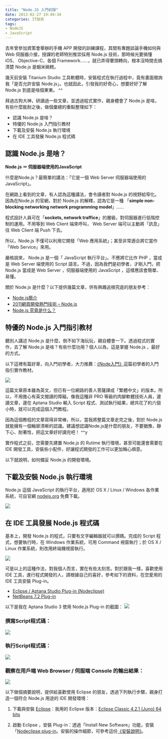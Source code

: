 ```yaml
---
title: "Node.JS 入門初探"
date: 2013-02-27 19:49:34
categories: IT技術
tags:
- NodeJS
- JavaScript
---
```


去年曾參加資策會舉辦的手機 APP 開發的訓練課程，其間有專題談論手機如何與 Web 伺服器介接，授課的老師特別推崇採用 Node.js 技術，那時候光要搞懂 iOS、 Objective-C、各個 Framework......，就已弄得暈頭轉向，根本沒時間去搞清楚 Node.js 是蝦米碗糕。

幾天前安裝 Titanium Studio 工具軟體時，安裝程式在執行過程中，竟有畫面徵詢我「是否允許安裝 Node.js」。也就因此，引發我的好奇心，想要好好了解 Node.js 到底是啥個東東。   ^^
<!-- more -->

拜過古狗大神，研讀過一些文章，並透過程式實作，親身體會了 Node.js 是啥，有些什麼能耐之後，做個彙總的重點整理如下：

 * 認識 Node.js 是啥？
 * 特優的 Node.js 入門指引教材
 * 下載及安裝 Node.js 執行環境
 * 在 IDE 工具發展 Node.js 程式碼

## 認識 Node.js 是啥？

__Node.js ＝ 伺服器端使用的JavaScript__

什麼是Node.js？最簡單的講法：「它是一個 Web Server 伺服器端使用的  JavaScript」。

在網路上看到的文章，有人認為這種講法，會令讀者對 Node.js 的視野給窄化。因為在Node.js 的官網，對於 Node.js 的解釋，認為它是一種
「__simple non-blocking networking network programming model__」......

程式設計人員可在「__sockets, network traffice__」的層級，對伺服器進行低階控制的運用。不用等到 Web Client 端來呼叫， Web Server 端可以主動將「訊息」往 Web Client 端 Push 下去。

所以，Node.js 不僅可以利用它開發「Web 應用系統」；甚至非常適合將它當作「Web Service」來用。

嚴格說來， Node.js 是一個「 JavaScript 執行平台」。不應將它比作 PHP ，當成是 Web Server 端使用的 Script 語言。不過，因為我們是初學者，才剛入門，把 Node.js 當成是 Web Server ，伺服器端使用的 JavaScript ，這樣應該會簡單、易懂。

關於 Node.js 是什麼？以下提供幾篇文章，供有興趣追根究底的朋友參考：
 * [Node.js簡介](http://book.nodejs.tw/zh-tw/node_introduce.html)
 * [2011網頁開發熱門技術 – Node.js](http://www.inside.com.tw/2011/03/13/new-tech-nodejs)
 * [Node.js 究竟是什么？](http://www.ibm.com/developerworks/cn/opensource/os-nodejs/)

## 特優的 Node.js 入門指引教材

聽別人講述 Node.js 是什麼，倒不如下海玩玩，親自體會一下。透過程式的實作，去了解 Node.js 是啥？有些什麼功用？個人以為，這是掌握 Node.js ，最好的方式。

以下這裡有篇好章，向入門初學者，大力推薦：[《Node入門》](http://www.nodebeginner.org/index-zh-tw.html)這篇初學者的入門指引實作教材。

![](http://lh5.ggpht.com/-oY1yyRMOUxU/US3sfqtpuII/AAAAAAAAKsU/YN1cTASOjUk/image_thumb%25255B5%25255D.png?imgmax=800)

這篇文章原本雖為英文，但已有一位網路的善人菩薩譯成「繁體中文」的版本。所以，不用擔心有英文閱讀的障礙。像我這種非 PRO 等級的肉腳軟體技術人員，邊讀文章，邊在 Aptana Studio 輸入 Script 程式、測試執行結果，總共花了約六個小時，就可以完成這個入門教程。

因為這個教程的文章寫得非常棒，所以，當我將整篇文章走完之後，對於 Node.js 就能擁有一個輪廓清晰的認識。建議想認識Node.js是什麼的朋友，不要猶豫，靜下心、耐著性，把這文章好好讀完吧！ ^^y

實作程式之前，您需要先建置 Node.js 的 Rutime 執行環境，甚至可能還會需要在 IDE 開發工具，安裝些小配件，好讓程式開發的工作可以更加稱心順意。

以下就說明，如何備妥 Node.js 的開發環境。

## 下載及安裝 Node.js 執行環境

Node.js 這個 JavaScript 的執行平台，適用於 OS X / Linux / Windows 各作業系統，可自官網 [nodejs.org](https://nodejs.org/) 免費下載。

![](http://lh5.ggpht.com/-w_FlDf84WEo/US3sYntNrgI/AAAAAAAAKr0/KS2osrpx8f8/image_thumb%25255B1%25255D.png?imgmax=800)

## 在 IDE 工具發展 Node.js 程式碼

基本上，開發 Node.js 的程式，只要有文字編輯器就可以撰碼。完成的 Script 程式，想要執行時，在 Windows 作業系統，可用 Command 視窗執行；於 OS X / Linux 作業系統，則改用終端機視窗執行。

![](http://lh4.ggpht.com/-vGZvnk8UwQ8/US3scHaGI3I/AAAAAAAAKsE/MDKHCpaFgok/image_thumb%25255B3%25255D.png?imgmax=800)

可是以上的這種作法，對我個人而言，實在有些太刻苦。對於跟我一樣，喜歡使用 IDE 工具，進行程式開發的人，請根據自己的喜好，參考如下的資料，在您愛用的 IDE 工具安裝 Plug-in。

 * [Eclipse / Aptana Studio Plug-in (Nodeclipse)](http://www.nodeclipse.org/)
 * [NetBeans 7.2 Plug-in](http://plugins.netbeans.org/plugin/36653/nodejs)

以下是我在 Aptana Studio 3 使用 Node.js Plug-in 的截圖：
![](http://lh5.ggpht.com/-pIIq-OpWVHc/US4a-5DzrUI/AAAAAAAAKss/73MBbRjNbKI/image_thumb%25255B1%25255D.png?imgmax=800)

### 撰寫Script程式碼：

![](http://lh5.ggpht.com/-pIIq-OpWVHc/US4a-5DzrUI/AAAAAAAAKss/73MBbRjNbKI/image_thumb%25255B1%25255D.png?imgmax=800)

### 執行Script程式碼：

![](http://lh6.ggpht.com/-zDZ3f7kgOZU/US4bCdpGxAI/AAAAAAAAKs8/6WOG1Kd78s0/image_thumb%25255B5%25255D.png?imgmax=800)

### 觀察在用戶端 Web Browser / 伺服端 Console 的輸出結果：

![](http://lh5.ggpht.com/-CEdVTe8bG-Y/US4bGWExlwI/AAAAAAAAKtM/BoSnDNq8Sps/image_thumb%25255B8%25255D.png?imgmax=800)

以下做個摘要說明，提供給喜歡使用 Eclipse 的朋友，透過下列執行步驟，親身打造一個符合 Node.js 用途的 IDE 開發環境：

 1. 下載與安裝 [Eclipse](http://www.eclipse.org/downloads/)：我用的 Eclipse 版本：[Eclipse Classic 4.2.1 (Juno) 64 bits](http://www.eclipse.org/downloads/packages/eclipse-classic-421/junosr1)

 2. 啟動 Eclipse ，安裝 Plug-in：透過「Install New Software」功能，安裝「[Nodeclipse plug-in](http://www.nodeclipse.org/)。安裝的操作細節，可參考這份[《安裝說明》](http://www.nodeclipse.org/updates)。
